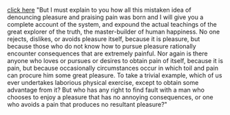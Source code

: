 [click here](samuelum.md)
"But I must explain to you how all this mistaken idea of denouncing pleasure and praising pain was born and 
I will give you a complete account of the system, and expound the actual teachings of the great explorer of the truth, 
the master-builder of human happiness. No one rejects, dislikes, or avoids pleasure itself, because it is pleasure, 
but because those who do not know how to pursue pleasure rationally encounter consequences that are extremely painful. 
Nor again is there anyone who loves or pursues or desires to obtain pain of itself, because it is pain, 
but because occasionally circumstances occur in which toil and pain can procure him some great pleasure. 
To take a trivial example, which of us ever undertakes laborious physical exercise, except to obtain some advantage from it? 
But who has any right to find fault with a man who chooses to enjoy a pleasure that has no annoying consequences, or one who avoids a pain 
that produces no resultant pleasure?"

